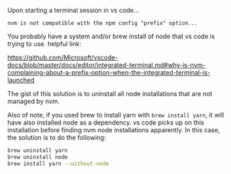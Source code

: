 Upon starting a terminal session in vs code...

```
nvm is not compatible with the npm config "prefix" option...
```

You probably have a system and/or brew install of node that vs code is trying to use. helpful link:

https://github.com/Microsoft/vscode-docs/blob/master/docs/editor/integrated-terminal.md#why-is-nvm-complaining-about-a-prefix-option-when-the-integrated-terminal-is-launched

The gist of this solution is to uninstall all node installations that are not managed by nvm.

Also of note, if you used brew to install yarn with `brew install yarn`, it will have also installed node as a dependency. vs code picks up on this installation before finding nvm node installations apparently. In this case, the solution is to do the following:

```sh
brew uninstall yarn
brew uninstall node
brew install yarn --without-node
```